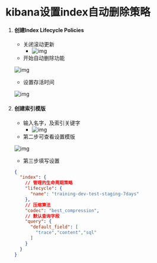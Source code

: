 # kibana设置index自动删除策略

1. #### 创建**Index Lifecycle Policies**

   - 关闭滚动更新
     - ![img](https://qh1cftpq20.feishu.cn/space/api/box/stream/download/asynccode/?code=NWFkZWE1NzJjYTZkMGRiMTM3NjJmYTc0YmQ3ZjcyMmVfWTJQVENzc2Ewd2Ezb0NFc1lXMFRQTzZnR1JLUzNYNnBfVG9rZW46Ym94Y25UUEVCaXhwa3ZwV0hqckFxU3FKckJlXzE2NzExNjExODU6MTY3MTE2NDc4NV9WNA)
   - 开始自动删除功能

   ![img](https://qh1cftpq20.feishu.cn/space/api/box/stream/download/asynccode/?code=N2ViMjM2NGE5ZWM3MDFjMzIzNTI2NGQ4OTE0YjM0ODNfbGtsNTgyMEJqSEYzbGRmRmhxcHBuVDZSUUhRbExQZ1NfVG9rZW46Ym94Y25sTFBEWkQ2WnR0R2RRY1JHZ0ZpR2RkXzE2NzExNjExODU6MTY3MTE2NDc4NV9WNA)

   -  设置存活时间

   ![img](https://qh1cftpq20.feishu.cn/space/api/box/stream/download/asynccode/?code=YjZjNmMyMjMzNDg5NzVlMzAwN2IyMTQ3OWZlZTMwMWRfRTZ5Zk1wODkybUxNRWc5b1hZQ01NblNEVmxVc1RjZERfVG9rZW46Ym94Y25QUHNNZ1U3cXpSYXJWNjdraWc2dFljXzE2NzExNjExODU6MTY3MTE2NDc4NV9WNA)

1. #### 创建索引模版

   - 输入名字，及索引关键字
     - ![img](https://qh1cftpq20.feishu.cn/space/api/box/stream/download/asynccode/?code=ZmExNWE5M2ExMDZmMTkxYzBiODQ3OTEwYTFkNDQ4NjhfaWw1elJOTEZqVGl4SWgyRklVSVBDMGhtM3lvM0pTOGdfVG9rZW46Ym94Y245Z1hjOXRxSUV6MlBOdHpNVGhFdTI3XzE2NzExNjExODU6MTY3MTE2NDc4NV9WNA)
   - 第二步可查看设置模版

   ![img](https://qh1cftpq20.feishu.cn/space/api/box/stream/download/asynccode/?code=YWQ2YzI0NDlhODZlZjJhZTg1MWQwMjdjNGM2ZDBjNTNfdkRZTGtZSHFFOTY3SkVuSGg2Q1pURTYzaFQyeFZ0VFlfVG9rZW46Ym94Y251a243NFhldEY2R2JWbmdUb2pBa0VmXzE2NzExNjExODU6MTY3MTE2NDc4NV9WNA)

   - 第三步填写设置

   ```JSON
   {
     "index": {
       // 管理的生命周期策略
       "lifecycle": {
         "name": "training-dev-test-staging-7days"
       },
       // 压缩算法
       "codec": "best_compression",
       // 默认查询字段
       "query": {
         "default_field": [
           "trace","content","sql"
         ]
       }
     }
   }
   ```